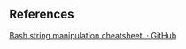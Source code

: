 ## References

[Bash string manipulation cheatsheet. · GitHub](https://gist.github.com/magnetikonline/90d6fe30fc247ef110a1) 